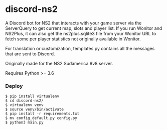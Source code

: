 discord-ns2
====
A Discord bot for NS2 that interacts with your game server via the ServerQuery to get current map, slots and player list. If you run Wonitor and NS2Plus, it can also get the ns2plus.sqlite3 file from your Wonitor URL to fetch some per player statistics not originally available in Wonitor.

For translation or customization, templates.py contains all the messages that are sent to Discord.

Originally made for the NS2 Sudamerica 8v8 server.

Requires Python >= 3.6

### Deploy
```
$ pip install virtualenv
$ cd discord-ns2/
$ virtualenv venv
$ source venv/bin/activate
$ pip install -r requirements.txt
$ mv config_default.py config.py
$ python3 main.py
```